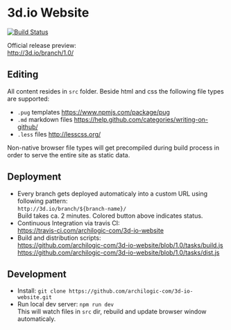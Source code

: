 # 3d.io Website

[![Build Status](https://travis-ci.com/archilogic-com/3d-io-website.svg?token=EqpLsvSSqfB8oaHTPxqV&branch=1.0)](https://travis-ci.com/archilogic-com/3d-io-website)

Official release preview:<br>
http://3d.io/branch/1.0/

## Editing

All content resides in `src` folder. Beside html and css the following file types are supported:
* `.pug` templates https://www.npmjs.com/package/pug
* `.md` markdown files https://help.github.com/categories/writing-on-github/
* `.less` files http://lesscss.org/

Non-native browser file types will get precompiled during build process in order to serve the entire site as static data.

## Deployment

* Every branch gets deployed automaticaly into a custom URL using following pattern:<br>
  `http://3d.io/branch/${branch-name}/`<br>
  Build takes ca. 2 minutes. Colored button above indicates status.
* Continuous Integration via travis CI:<br>
  https://travis-ci.com/archilogic-com/3d-io-website
* Build and distribution scripts:<br>
  https://github.com/archilogic-com/3d-io-website/blob/1.0/tasks/build.js<br>
  https://github.com/archilogic-com/3d-io-website/blob/1.0/tasks/dist.js<br>

## Development

* Install: `git clone https://github.com/archilogic-com/3d-io-website.git`
* Run local dev server: `npm run dev`<br>
  This will watch files in `src` dir, rebuild and update browser window automaticaly.
